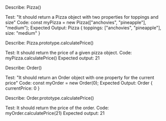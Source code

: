 Describe: Pizza()

Test: "It should return a Pizza object with two properties for toppings and size"
Code: const myPizza = new Pizza(["anchovies", "pineapple"], "medium");
Expected Output: Pizza { toppings: ["anchovies", "pineapple"], size: "medium" }

Describe: Pizza.prototype.calculatePrice()

Test: It should return the price of a given pizza object.
Code: myPizza.calculatePrice()
Expected output: 21

Describe: Order()

Test: "It should return an Order object with one property for the current price"
Code: const myOrder = new Order(0);
Expected Output: Order { currentPrice: 0 }

Describe: Order.prototype.calculatePrice()

Test: It should return the price of the order.
Code: myOrder.calculatePrice(21)
Expected output: 21